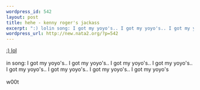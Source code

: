 ```yaml
--- 
wordpress_id: 542
layout: post
title: hehe - kenny roger's jackass
excerpt: ":) lolin song: I got my yoyo's.. I got my yoyo's.. I got my yoyo's.. I got my yoyo's.. I got my yoyo's.. I got my yoyo's.. I got my yoyo's.. I got my yoyo'sw00t"
wordpress_url: http://new.nata2.org/?p=542
---
```

<a href="http://www.wijfzonderlijf.be/content/index.asp?page=wzl&main=post&postId=962&yearNow=2003&monthNow=06">:) lol</a><br/><br/>in song: I got my yoyo's.. I got my yoyo's.. I got my yoyo's.. I got my yoyo's.. I got my yoyo's.. I got my yoyo's.. I got my yoyo's.. I got my yoyo's<br/><br/>w00t
